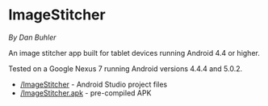 # ImageStitcher
*By Dan Buhler*

An image stitcher app built for tablet devices running Android 4.4 or higher.

Tested on a Google Nexus 7 running Android versions 4.4.4 and 5.0.2.

* [/ImageStitcher](/ImageStitcher) - Android Studio project files
* [/ImageStitcher.apk](/ImageStitcher.apk) - pre-compiled APK
